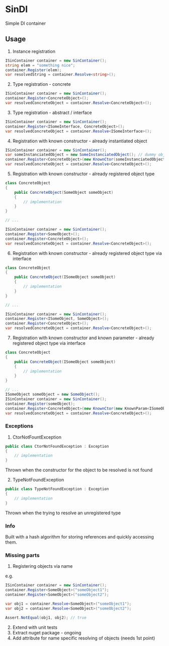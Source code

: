 # SinDI
Simple DI container 

## Usage

1. Instance registration

```cs
ISinContainer container = new SinContainer();
string elem = "something nice";
container.Register(elem);
var resolvedString = container.Resolve<string>();
```

2. Type registration - concrete

```cs
ISinContainer container = new SinContainer();
container.Register<ConcreteObject>();
var resolvedConcreteObject = container.Resolve<ConcreteObject>();
```

3. Type registration - abstract / interface

```cs
ISinContainer container = new SinContainer();
container.Register<ISomeInterface, ConcreteObject>();
var resolvedConcreteObject = container.Resolve<ISomeInterface>();
```

4. Registration with known constructor - already instantiated object

```cs
ISinContainer container = new SinContainer();
var someInstanciatedObject = new SomeInstanciatedObject(); // dummy objects
container.Register<ConcreteObject>(new KnownCtor(someInstanciatedObject));
var resolvedConcreteObject = container.Resolve<ConcreteObject>();
```

5. Registration with known constructor - already registered object type

```cs
class ConcreteObject
{
    public ConcreteObject(SomeObject someObject)
    {
        // implementation
    }
}

// ...

ISinContainer container = new SinContainer();
container.Register<SomeObject>();
container.Register<ConcreteObject>();
var resolvedConcreteObject = container.Resolve<ConcreteObject>();
```

6. Registration with known constructor - already registered object type via interface

```cs
class ConcreteObject
{
    public ConcreteObject(ISomeObject someObject)
    {
        // implementation
    }
}

// ...

ISinContainer container = new SinContainer();
container.Register<ISomeObject, SomeObject>();
container.Register<ConcreteObject>();
var resolvedConcreteObject = container.Resolve<ConcreteObject>();
```

7. Registration with known constructor and known parameter - already registered object type via interface

```cs
class ConcreteObject
{
    public ConcreteObject(ISomeObject someObject)
    {
        // implementation
    }
}

// ...
ISomeObject someObject = new SomeObject();
ISinContainer container = new SinContainer();
container.Register(someObject);
container.Register<ConcreteObject>(new KnownCtor(new KnownParam<ISomeObject>());
var resolvedConcreteObject = container.Resolve<ConcreteObject>();
```

### Exceptions
1. CtorNotFountException
```cs
public class CtorNotFoundException : Exception
{
    // implementation
}
```
Thrown when the constructor for the object to be resolved is not found

2. TypeNotFoundException
```cs
public class TypeNotFoundException : Exception
{
    // implementation
}
```
Thrown when the trying to resolve an unregistered type

### Info
Built with a hash algorithm for storing references and quickly accessing them.

### Missing parts
1. Registering objects via name

e.g.
```cs
ISinContainer container = new SinContainer();
container.Register<SomeObject>("someObject1");
container.Register<SomeObject>("someObject2");

var obj1 = container.Resolve<SomeObject>("someObject1");
var obj2 = container.Resolve<SomeObject>("someObject2");

Assert.NotEqual(obj1, obj2); // true
```

2. Extend with unit tests
3. Extract nuget package - ongoing
4. Add attribute for name specific resolving of objects (needs 1st point)

